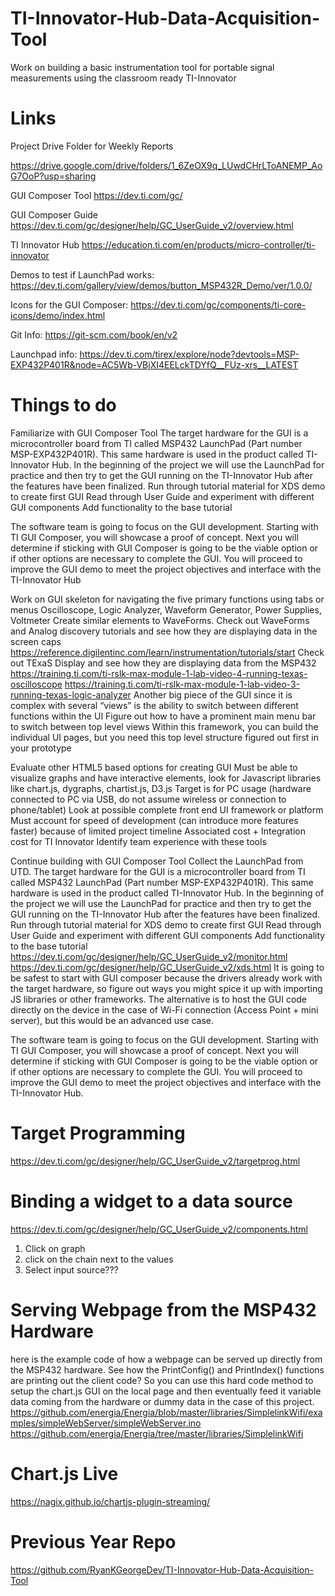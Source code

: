 # TI-Innovator-Hub-Data-Acquisition-Tool
Work on building a basic instrumentation tool for portable signal measurements using the classroom ready TI-Innovator 

# Links
Project Drive Folder for Weekly Reports

https://drive.google.com/drive/folders/1_6ZeOX9q_LUwdCHrLToANEMP_AoG7OoP?usp=sharing

GUI Composer Tool
https://dev.ti.com/gc/

GUI Composer Guide
https://dev.ti.com/gc/designer/help/GC_UserGuide_v2/overview.html

TI Innovator Hub
https://education.ti.com/en/products/micro-controller/ti-innovator

Demos to test if LaunchPad works:
https://dev.ti.com/gallery/view/demos/button_MSP432R_Demo/ver/1.0.0/

Icons for the GUI Composer:
https://dev.ti.com/gc/components/ti-core-icons/demo/index.html

Git Info:
https://git-scm.com/book/en/v2

Launchpad info:
https://dev.ti.com/tirex/explore/node?devtools=MSP-EXP432P401R&node=AC5Wb-VBjXI4EELckTDYfQ__FUz-xrs__LATEST

# Things to do
Familiarize with GUI Composer Tool
The target hardware for the GUI is a microcontroller board from TI called MSP432 LaunchPad (Part number MSP-EXP432P401R). This same hardware is used in the product called TI-Innovator Hub. In the beginning of the project we will use the LaunchPad for practice and then try to get the GUI running on the TI-Innovator Hub after the features have been finalized.
Run through tutorial material for XDS demo to create first GUI
Read through User Guide and experiment with different GUI components
Add functionality to the base tutorial
 
The software team is going to focus on the GUI development. Starting with TI GUI Composer, you will showcase a proof of concept. Next you will determine if sticking with GUI Composer is going to be the viable option or if other options are necessary to complete the GUI. You will proceed to improve the GUI demo to meet the project objectives and interface with the TI-Innovator Hub
 
Work on GUI skeleton for navigating the five primary functions using tabs or menus
Oscilloscope, Logic Analyzer, Waveform Generator, Power Supplies, Voltmeter
Create similar elements to WaveForms. Check out WaveForms and Analog discovery tutorials and see how they are displaying data in the screen caps https://reference.digilentinc.com/learn/instrumentation/tutorials/start
Check out TExaS Display and see how they are displaying data from the MSP432
https://training.ti.com/ti-rslk-max-module-1-lab-video-4-running-texas-oscilloscope
https://training.ti.com/ti-rslk-max-module-1-lab-video-3-running-texas-logic-analyzer
Another big piece of the GUI since it is complex with several “views” is the ability to switch between different functions within the UI
Figure out how to have a prominent main menu bar to switch between top level views
Within this framework, you can build the individual UI pages, but you need this top level structure figured out first in your prototype
 
Evaluate other HTML5 based options for creating GUI
Must be able to visualize graphs and have interactive elements, look for Javascript libraries like chart.js, dygraphs, chartist.js, D3.js
Target is for PC usage (hardware connected to PC via USB, do not assume wireless or connection to phone/tablet)
Look at possible complete front end UI framework or platform
Must account for speed of development (can introduce more features faster) because of limited project timeline
Associated cost + Integration cost for TI Innovator
Identify team experience with these tools
 
Continue building with GUI Composer Tool
Collect the LaunchPad from UTD. The target hardware for the GUI is a microcontroller board from TI called MSP432 LaunchPad (Part number MSP-EXP432P401R). This same hardware is used in the product called TI-Innovator Hub. In the beginning of the project we will use the LaunchPad for practice and then try to get the GUI running on the TI-Innovator Hub after the features have been finalized.
Run through tutorial material for XDS demo to create first GUI
Read through User Guide and experiment with different GUI components
Add functionality to the base tutorial
https://dev.ti.com/gc/designer/help/GC_UserGuide_v2/monitor.html
https://dev.ti.com/gc/designer/help/GC_UserGuide_v2/xds.html
It is going to be safest to start with GUI composer because the drivers already work with the target hardware, so figure out ways you might spice it up with importing JS libraries or other frameworks. The alternative is to host the GUI code directly on the device in the case of Wi-Fi connection (Access Point + mini server), but this would be an advanced use case.
 
The software team is going to focus on the GUI development. Starting with TI GUI Composer, you will showcase a proof of concept. Next you will determine if sticking with GUI Composer is going to be the viable option or if other options are necessary to complete the GUI. You will proceed to improve the GUI demo to meet the project objectives and interface with the TI-Innovator Hub.
 
 
# Target Programming
https://dev.ti.com/gc/designer/help/GC_UserGuide_v2/targetprog.html

# Binding a widget to a data source
https://dev.ti.com/gc/designer/help/GC_UserGuide_v2/components.html
1. Click on graph
2. click on the chain next to the values
3. Select input source???


# Serving Webpage from the MSP432 Hardware
here is the example code of how a webpage can be served up directly from the MSP432 hardware. See how the PrintConfig() and PrintIndex() functions are printing out the client code? So you can use this hard code method to setup the chart.js GUI on the local page and then eventually feed it variable data coming from the hardware or dummy data in the case of this project.
https://github.com/energia/Energia/blob/master/libraries/SimplelinkWifi/examples/simpleWebServer/simpleWebServer.ino
https://github.com/energia/Energia/tree/master/libraries/SimplelinkWifi

 
# Chart.js Live 
https://nagix.github.io/chartjs-plugin-streaming/

# Previous Year Repo
https://github.com/RyanKGeorgeDev/TI-Innovator-Hub-Data-Acquisition-Tool
